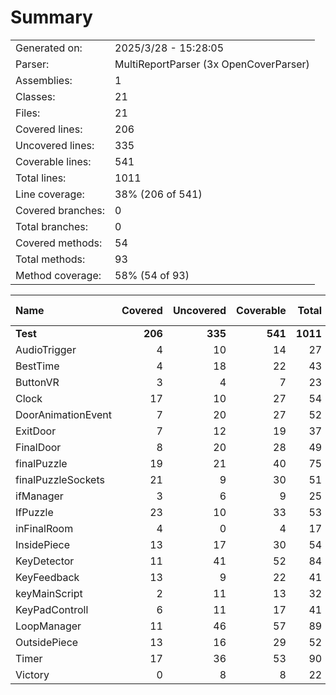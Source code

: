 ﻿# Summary
|||
|:---|:---|
| Generated on: | 2025/3/28 - 15:28:05 |
| Parser: | MultiReportParser (3x OpenCoverParser) |
| Assemblies: | 1 |
| Classes: | 21 |
| Files: | 21 |
| Covered lines: | 206 |
| Uncovered lines: | 335 |
| Coverable lines: | 541 |
| Total lines: | 1011 |
| Line coverage: | 38% (206 of 541) |
| Covered branches: | 0 |
| Total branches: | 0 |
| Covered methods: | 54 |
| Total methods: | 93 |
| Method coverage: | 58% (54 of 93) |

|**Name**|**Covered**|**Uncovered**|**Coverable**|**Total**|**Line coverage**|**Covered**|**Total**|**Branch coverage**|**Covered**|**Total**|**Method coverage**|
|:---|---:|---:|---:|---:|---:|---:|---:|---:|---:|---:|---:|
|**Test**|**206**|**335**|**541**|**1011**|**38%**|**0**|**0**|****|**54**|**93**|**58%**|
|AudioTrigger|4|10|14|27|28.5%|0|0||2|3|66.6%|
|BestTime|4|18|22|43|18.1%|0|0||1|3|33.3%|
|ButtonVR|3|4|7|23|42.8%|0|0||1|2|50%|
|Clock|17|10|27|54|62.9%|0|0||4|6|66.6%|
|DoorAnimationEvent|7|20|27|52|25.9%|0|0||3|7|42.8%|
|ExitDoor|7|12|19|37|36.8%|0|0||3|4|75%|
|FinalDoor|8|20|28|49|28.5%|0|0||3|6|50%|
|finalPuzzle|19|21|40|75|47.5%|0|0||5|7|71.4%|
|finalPuzzleSockets|21|9|30|51|70%|0|0||5|5|100%|
|ifManager|3|6|9|25|33.3%|0|0||1|3|33.3%|
|IfPuzzle|23|10|33|53|69.6%|0|0||3|5|60%|
|inFinalRoom|4|0|4|17|100%|0|0||1|1|100%|
|InsidePiece|13|17|30|54|43.3%|0|0||3|5|60%|
|KeyDetector|11|41|52|84|21.1%|0|0||2|2|100%|
|KeyFeedback|13|9|22|41|59%|0|0||3|3|100%|
|keyMainScript|2|11|13|32|15.3%|0|0||1|3|33.3%|
|KeyPadControll|6|11|17|41|35.2%|0|0||3|4|75%|
|LoopManager|11|46|57|89|19.2%|0|0||3|10|30%|
|OutsidePiece|13|16|29|52|44.8%|0|0||3|5|60%|
|Timer|17|36|53|90|32%|0|0||4|8|50%|
|Victory|0|8|8|22|0%|0|0||0|1|0%|
